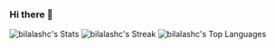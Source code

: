 ### Hi there 👋

![bilalashc's Stats](https://github-readme-stats.vercel.app/api?username=bilalashc&theme=tokyonight&show_icons=true&hide_border=true&count_private=true)
![bilalashc's Streak](https://github-readme-streak-stats.herokuapp.com/?user=bilalashc&theme=tokyonight&hide_border=true)
![bilalashc's Top Languages](https://github-readme-stats.vercel.app/api/top-langs/?username=bilalashc&theme=tokyonight&show_icons=true&hide_border=true&layout=compact)
